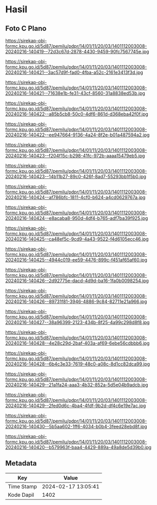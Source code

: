 # Hasil

## Foto C Plano

https://sirekap-obj-formc.kpu.go.id/5d87/pemilu/pdpr/14/01/11/20/03/1401112003008-20240216-140419--72d3c67d-2878-4430-9459-90fc7567745e.jpg

https://sirekap-obj-formc.kpu.go.id/5d87/pemilu/pdpr/14/01/11/20/03/1401112003008-20240216-140421--3ac57d9f-fad0-4fba-a52c-2161e3413f3d.jpg

https://sirekap-obj-formc.kpu.go.id/5d87/pemilu/pdpr/14/01/11/20/03/1401112003008-20240216-140421--71638e1b-fe31-43cf-8560-31a8838ed53b.jpg

https://sirekap-obj-formc.kpu.go.id/5d87/pemilu/pdpr/14/01/11/20/03/1401112003008-20240216-140422--a85b5cb8-50c0-4df6-861d-d368eba42f0f.jpg

https://sirekap-obj-formc.kpu.go.id/5d87/pemilu/pdpr/14/01/11/20/03/1401112003008-20240216-140422--ee947664-9136-4a24-8f2e-b01a487594a2.jpg

https://sirekap-obj-formc.kpu.go.id/5d87/pemilu/pdpr/14/01/11/20/03/1401112003008-20240216-140423--f204f15c-b298-41fc-972b-aaaa15479eb5.jpg

https://sirekap-obj-formc.kpu.go.id/5d87/pemilu/pdpr/14/01/11/20/03/1401112003008-20240216-140423--14b11b27-89c0-426f-8ad7-55293bb1f5b0.jpg

https://sirekap-obj-formc.kpu.go.id/5d87/pemilu/pdpr/14/01/11/20/03/1401112003008-20240216-140424--af786bfc-1811-4cf0-b624-a4cd0629767a.jpg

https://sirekap-obj-formc.kpu.go.id/5d87/pemilu/pdpr/14/01/11/20/03/1401112003008-20240216-140424--e8acaba8-950d-4df4-b765-adf7ba39f925.jpg

https://sirekap-obj-formc.kpu.go.id/5d87/pemilu/pdpr/14/01/11/20/03/1401112003008-20240216-140425--ca48ef5c-9cd9-4a43-9522-f4d6105ecc46.jpg

https://sirekap-obj-formc.kpu.go.id/5d87/pemilu/pdpr/14/01/11/20/03/1401112003008-20240216-140425--4944c019-ee59-4476-899c-f451af65af60.jpg

https://sirekap-obj-formc.kpu.go.id/5d87/pemilu/pdpr/14/01/11/20/03/1401112003008-20240216-140426--2d92775e-dacd-4d9d-ba16-1fa0b0098254.jpg

https://sirekap-obj-formc.kpu.go.id/5d87/pemilu/pdpr/14/01/11/20/03/1401112003008-20240216-140426--89731f81-3946-4886-9c84-82711e21a966.jpg

https://sirekap-obj-formc.kpu.go.id/5d87/pemilu/pdpr/14/01/11/20/03/1401112003008-20240216-140427--38a96399-2123-434b-8f25-4a99c298d8f8.jpg

https://sirekap-obj-formc.kpu.go.id/5d87/pemilu/pdpr/14/01/11/20/03/1401112003008-20240216-140428--4e28c29d-2baf-403a-af69-6ebe56cdbbb6.jpg

https://sirekap-obj-formc.kpu.go.id/5d87/pemilu/pdpr/14/01/11/20/03/1401112003008-20240216-140428--6b4c3e33-7619-48c0-a08c-8d1cc82dca99.jpg

https://sirekap-obj-formc.kpu.go.id/5d87/pemilu/pdpr/14/01/11/20/03/1401112003008-20240216-140429--21a1fa24-aaa3-4b32-852a-5d5e04b9adcb.jpg

https://sirekap-obj-formc.kpu.go.id/5d87/pemilu/pdpr/14/01/11/20/03/1401112003008-20240216-140429--2fed0d6c-4ba4-4fdf-9b2d-df4c6e19e7ac.jpg

https://sirekap-obj-formc.kpu.go.id/5d87/pemilu/pdpr/14/01/11/20/03/1401112003008-20240216-140430--5b5aa602-1ff6-4034-b0b4-3feed28ebd8f.jpg

https://sirekap-obj-formc.kpu.go.id/5d87/pemilu/pdpr/14/01/11/20/03/1401112003008-20240216-140420--b579963f-baa4-4429-889a-49a8de5d39b0.jpg


## Metadata

| Key        | Value               |
| ---------- | ------------------- |
| Time Stamp | 2024-02-17 13:05:41 |
| Kode Dapil | 1402                |



